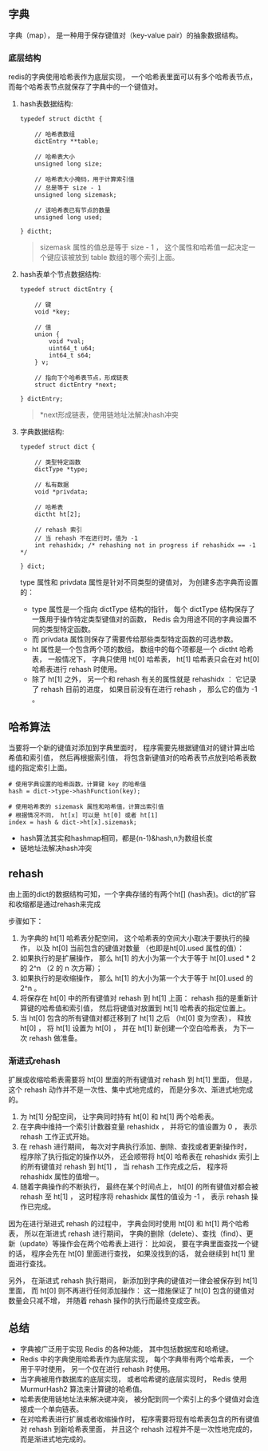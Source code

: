 ## 字典
字典（map）， 是一种用于保存键值对（key-value pair）的抽象数据结构。

### 底层结构
redis的字典使用哈希表作为底层实现， 一个哈希表里面可以有多个哈希表节点， 而每个哈希表节点就保存了字典中的一个键值对。

1. hash表数据结构:
    ```
    typedef struct dictht {
    
        // 哈希表数组
        dictEntry **table;
    
        // 哈希表大小
        unsigned long size;
    
        // 哈希表大小掩码，用于计算索引值
        // 总是等于 size - 1
        unsigned long sizemask;
    
        // 该哈希表已有节点的数量
        unsigned long used;
    
    } dictht;
    ```
    > sizemask 属性的值总是等于 size - 1 ， 这个属性和哈希值一起决定一个键应该被放到 table 数组的哪个索引上面。

2. hash表单个节点数据结构:
    ```
    typedef struct dictEntry {
    
        // 键
        void *key;
    
        // 值
        union {
            void *val;
            uint64_t u64;
            int64_t s64;
        } v;
    
        // 指向下个哈希表节点，形成链表
        struct dictEntry *next;
    
    } dictEntry;
    ```
    > *next形成链表，使用链地址法解决hash冲突

3. 字典数据结构:
    ```
    typedef struct dict {
    
        // 类型特定函数
        dictType *type;
    
        // 私有数据
        void *privdata;
    
        // 哈希表
        dictht ht[2];
    
        // rehash 索引
        // 当 rehash 不在进行时，值为 -1
        int rehashidx; /* rehashing not in progress if rehashidx == -1 */
    
    } dict;
    ```
    type 属性和 privdata 属性是针对不同类型的键值对， 为创建多态字典而设置的：
    
    - type 属性是一个指向 dictType 结构的指针， 每个 dictType 结构保存了一簇用于操作特定类型键值对的函数， Redis 会为用途不同的字典设置不同的类型特定函数。
    - 而 privdata 属性则保存了需要传给那些类型特定函数的可选参数。
    - ht 属性是一个包含两个项的数组， 数组中的每个项都是一个 dictht 哈希表， 一般情况下， 字典只使用 ht[0] 哈希表， ht[1] 哈希表只会在对 ht[0] 哈希表进行 rehash 时使用。
    - 除了 ht[1] 之外， 另一个和 rehash 有关的属性就是 rehashidx ： 它记录了 rehash 目前的进度， 如果目前没有在进行 rehash ， 那么它的值为 -1 。
    
## 哈希算法
当要将一个新的键值对添加到字典里面时， 程序需要先根据键值对的键计算出哈希值和索引值， 然后再根据索引值， 将包含新键值对的哈希表节点放到哈希表数组的指定索引上面。

```
# 使用字典设置的哈希函数，计算键 key 的哈希值
hash = dict->type->hashFunction(key);

# 使用哈希表的 sizemask 属性和哈希值，计算出索引值
# 根据情况不同， ht[x] 可以是 ht[0] 或者 ht[1]
index = hash & dict->ht[x].sizemask;
```
- hash算法其实和hashmap相同，都是(n-1)&hash,n为数组长度
- 链地址法解决hash冲突

## rehash

由上面的dict的数据结构可知，一个字典存储的有两个ht[] (hash表)。dict的扩容和收缩都是通过rehash来完成

步骤如下：
1. 为字典的 ht[1] 哈希表分配空间， 这个哈希表的空间大小取决于要执行的操作， 以及 ht[0] 当前包含的键值对数量 （也即是ht[0].used 属性的值）：
2. 如果执行的是扩展操作， 那么 ht[1] 的大小为第一个大于等于 ht[0].used * 2 的 2^n （2 的 n 次方幂）；
3. 如果执行的是收缩操作， 那么 ht[1] 的大小为第一个大于等于 ht[0].used 的 2^n 。
4. 将保存在 ht[0] 中的所有键值对 rehash 到 ht[1] 上面： rehash 指的是重新计算键的哈希值和索引值， 然后将键值对放置到 ht[1] 哈希表的指定位置上。
5. 当 ht[0] 包含的所有键值对都迁移到了 ht[1] 之后 （ht[0] 变为空表）， 释放 ht[0] ， 将 ht[1] 设置为 ht[0] ， 并在 ht[1] 新创建一个空白哈希表， 为下一次 rehash 做准备。

### 渐进式rehash
扩展或收缩哈希表需要将 ht[0] 里面的所有键值对 rehash 到 ht[1] 里面， 但是， 这个 rehash 动作并不是一次性、集中式地完成的， 而是分多次、渐进式地完成的。

1. 为 ht[1] 分配空间， 让字典同时持有 ht[0] 和 ht[1] 两个哈希表。
2. 在字典中维持一个索引计数器变量 rehashidx ， 并将它的值设置为 0 ， 表示 rehash 工作正式开始。
3. 在 rehash 进行期间， 每次对字典执行添加、删除、查找或者更新操作时， 程序除了执行指定的操作以外， 还会顺带将 ht[0] 哈希表在 rehashidx 索引上的所有键值对 rehash 到 ht[1] ， 当 rehash 工作完成之后， 程序将 rehashidx 属性的值增一。
4. 随着字典操作的不断执行， 最终在某个时间点上， ht[0] 的所有键值对都会被 rehash 至 ht[1] ， 这时程序将 rehashidx 属性的值设为 -1 ， 表示 rehash 操作已完成。

因为在进行渐进式 rehash 的过程中， 字典会同时使用 ht[0] 和 ht[1] 两个哈希表， 所以在渐进式 rehash 进行期间， 字典的删除（delete）、查找（find）、更新（update）等操作会在两个哈希表上进行： 
比如说， 要在字典里面查找一个键的话， 程序会先在 ht[0] 里面进行查找， 如果没找到的话， 就会继续到 ht[1] 里面进行查找。

另外， 在渐进式 rehash 执行期间， 新添加到字典的键值对一律会被保存到 ht[1] 里面， 而 ht[0] 则不再进行任何添加操作： 
这一措施保证了 ht[0] 包含的键值对数量会只减不增， 并随着 rehash 操作的执行而最终变成空表。

## 总结
- 字典被广泛用于实现 Redis 的各种功能， 其中包括数据库和哈希键。
- Redis 中的字典使用哈希表作为底层实现， 每个字典带有两个哈希表， 一个用于平时使用， 另一个仅在进行 rehash 时使用。
- 当字典被用作数据库的底层实现， 或者哈希键的底层实现时， Redis 使用 MurmurHash2 算法来计算键的哈希值。
- 哈希表使用链地址法来解决键冲突， 被分配到同一个索引上的多个键值对会连接成一个单向链表。
- 在对哈希表进行扩展或者收缩操作时， 程序需要将现有哈希表包含的所有键值对 rehash 到新哈希表里面， 并且这个 rehash 过程并不是一次性地完成的， 而是渐进式地完成的。